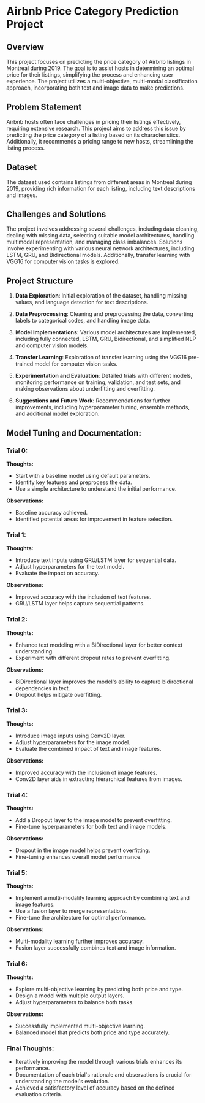 # Airbnb Price Category Prediction Project

## Overview

This project focuses on predicting the price category of Airbnb listings in Montreal during 2019. The goal is to assist hosts in determining an optimal price for their listings, simplifying the process and enhancing user experience. The project utilizes a multi-objective, multi-modal classification approach, incorporating both text and image data to make predictions.

## Problem Statement

Airbnb hosts often face challenges in pricing their listings effectively, requiring extensive research. This project aims to address this issue by predicting the price category of a listing based on its characteristics. Additionally, it recommends a pricing range to new hosts, streamlining the listing process.

## Dataset

The dataset used contains listings from different areas in Montreal during 2019, providing rich information for each listing, including text descriptions and images.

## Challenges and Solutions

The project involves addressing several challenges, including data cleaning, dealing with missing data, selecting suitable model architectures, handling multimodal representation, and managing class imbalances. Solutions involve experimenting with various neural network architectures, including LSTM, GRU, and Bidirectional models. Additionally, transfer learning with VGG16 for computer vision tasks is explored.

## Project Structure

1. **Data Exploration**: Initial exploration of the dataset, handling missing values, and language detection for text descriptions.

2. **Data Preprocessing**: Cleaning and preprocessing the data, converting labels to categorical codes, and handling image data.

3. **Model Implementations**: Various model architectures are implemented, including fully connected, LSTM, GRU, Bidirectional, and simplified NLP and computer vision models.

4. **Transfer Learning**: Exploration of transfer learning using the VGG16 pre-trained model for computer vision tasks.

5. **Experimentation and Evaluation**: Detailed trials with different models, monitoring performance on training, validation, and test sets, and making observations about underfitting and overfitting.

6. **Suggestions and Future Work**: Recommendations for further improvements, including hyperparameter tuning, ensemble methods, and additional model exploration.

## Model Tuning and Documentation:
### Trial 0:

**Thoughts:**
- Start with a baseline model using default parameters.
- Identify key features and preprocess the data.
- Use a simple architecture to understand the initial performance.

**Observations:**
- Baseline accuracy achieved.
- Identified potential areas for improvement in feature selection.

### Trial 1:

**Thoughts:**
- Introduce text inputs using GRU/LSTM layer for sequential data.
- Adjust hyperparameters for the text model.
- Evaluate the impact on accuracy.

**Observations:**
- Improved accuracy with the inclusion of text features.
- GRU/LSTM layer helps capture sequential patterns.

### Trial 2:

**Thoughts:**
- Enhance text modeling with a BiDirectional layer for better context understanding.
- Experiment with different dropout rates to prevent overfitting.

**Observations:**
- BiDirectional layer improves the model's ability to capture bidirectional dependencies in text.
- Dropout helps mitigate overfitting.

### Trial 3:

**Thoughts:**
- Introduce image inputs using Conv2D layer.
- Adjust hyperparameters for the image model.
- Evaluate the combined impact of text and image features.

**Observations:**
- Improved accuracy with the inclusion of image features.
- Conv2D layer aids in extracting hierarchical features from images.

### Trial 4:

**Thoughts:**
- Add a Dropout layer to the image model to prevent overfitting.
- Fine-tune hyperparameters for both text and image models.

**Observations:**
- Dropout in the image model helps prevent overfitting.
- Fine-tuning enhances overall model performance.

### Trial 5:

**Thoughts:**
- Implement a multi-modality learning approach by combining text and image features.
- Use a fusion layer to merge representations.
- Fine-tune the architecture for optimal performance.

**Observations:**
- Multi-modality learning further improves accuracy.
- Fusion layer successfully combines text and image information.

### Trial 6:

**Thoughts:**
- Explore multi-objective learning by predicting both price and type.
- Design a model with multiple output layers.
- Adjust hyperparameters to balance both tasks.

**Observations:**
- Successfully implemented multi-objective learning.
- Balanced model that predicts both price and type accurately.

### Final Thoughts:

- Iteratively improving the model through various trials enhances its performance.
- Documentation of each trial's rationale and observations is crucial for understanding the model's evolution.
- Achieved a satisfactory level of accuracy based on the defined evaluation criteria.
